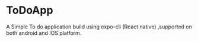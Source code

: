 # ToDoApp
A Simple To do application build using expo-cli (React native) ,supported on both android and IOS platform. 
